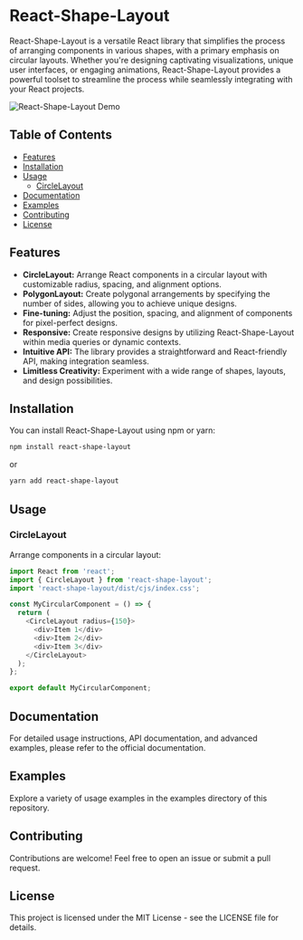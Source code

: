 # React-Shape-Layout

React-Shape-Layout is a versatile React library that simplifies the process of arranging components in various shapes, with a primary emphasis on circular layouts. Whether you're designing captivating
visualizations, unique user interfaces, or engaging animations, React-Shape-Layout provides a powerful toolset to streamline the process while seamlessly integrating with your React projects.

![React-Shape-Layout Demo](demo.gif)

## Table of Contents

- [Features](#features)
- [Installation](#installation)
- [Usage](#usage)
  - [CircleLayout](#circlelayout)
- [Documentation](#documentation)
- [Examples](#examples)
- [Contributing](#contributing)
- [License](#license)

## Features

- **CircleLayout:** Arrange React components in a circular layout with customizable radius, spacing, and alignment options.
- **PolygonLayout:** Create polygonal arrangements by specifying the number of sides, allowing you to achieve unique designs.
- **Fine-tuning:** Adjust the position, spacing, and alignment of components for pixel-perfect designs.
- **Responsive:** Create responsive designs by utilizing React-Shape-Layout within media queries or dynamic contexts.
- **Intuitive API:** The library provides a straightforward and React-friendly API, making integration seamless.
- **Limitless Creativity:** Experiment with a wide range of shapes, layouts, and design possibilities.

## Installation

You can install React-Shape-Layout using npm or yarn:

```bash
npm install react-shape-layout
```

or

```bash
yarn add react-shape-layout
```

## Usage

### CircleLayout

Arrange components in a circular layout:

```js
import React from 'react';
import { CircleLayout } from 'react-shape-layout';
import 'react-shape-layout/dist/cjs/index.css';

const MyCircularComponent = () => {
  return (
    <CircleLayout radius={150}>
      <div>Item 1</div>
      <div>Item 2</div>
      <div>Item 3</div>
    </CircleLayout>
  );
};

export default MyCircularComponent;
```

## Documentation

For detailed usage instructions, API documentation, and advanced examples, please refer to the official documentation.

## Examples

Explore a variety of usage examples in the examples directory of this repository.

## Contributing

Contributions are welcome! Feel free to open an issue or submit a pull request.

## License

This project is licensed under the MIT License - see the LICENSE file for details.
